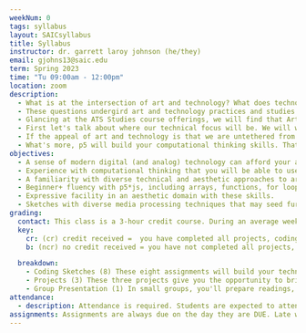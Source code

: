 ```yaml
---
weekNum: 0
tags: syllabus
layout: SAICsyllabus
title: Syllabus
instructor: dr. garrett laroy johnson (he/they)
email: gjohns13@saic.edu
term: Spring 2023
time: "Tu 09:00am - 12:00pm"
location: zoom
description:
  - What is at the intersection of art and technology? What does technology help us understand about art? How does art deepen our understanding of technology? Is all art technological?
  - These questions undergird art and technology practices and studies. In this course, we'll begin to approach these generative problems by beginning to develop our technical facility and expressivity with a creative coding tool.
  - Glancing at the ATS Studies course offerings, we will find that Art and Technology Studies is much more diverse and broad than digital art (generative art, interactive art, games, simulation, and machine learning), including neon fabrication, light art, robotics, bioart and biodesign, olfactory art, holography... Why then are we focusing on a few techniques?
  - First let's talk about where our technical focus will be. We will work with a programming environment called p5*js. p5 is a version of Processing, a toolkit made for artists by artists. p5 is technically a library for the programming language JavaScript. One nice thing you will soon discover is that JavaScript is used in programming for the web, and so it will be very easy for us to share our creations with each other. This also means we will identify clear pathways from this work into netart, interactive art, generative art and more utilitarian skills like website building. Interactive installation, digital-physical computing, performance, games, experimental electronic literature, and simulations will not be far off either.
  - If the appeal of art and technology is that we are untethered from specific media, why focus on p5, which is ostensibly a language for producing images? In short, your journey has to start somewhere. In the past I have experimented with versions of this course where we dip our toes into physical computing and games. While these arguably provide a better introduction to the breadth of skills within SAIC's ATS department, the courses were we focus on one toolkit allows students to get to a satisfying level of expertise by the end of the semester.
  - What's more, p5 will build your computational thinking skills. That means that you'll have both a basis for programming that will transfer over to other media processing systems (python, max/msp, touch designer, adobe, etc.) as well as the analytic capacity for understanding the technologies than envelop us and scaffold our communities.
objectives:
  - A sense of modern digital (and analog) technology can afford your art practice
  - Experience with computational thinking that you will be able to use to understand the technical systems of everyday life.
  - A familiarity with diverse technical and aesthetic approaches to art and technology broadly, as well as the unique offerings of the Art and Technology Studies department at SAIC.
  - Beginner+ fluency with p5*js, including arrays, functions, for loops, if conditions, and the JS object.
  - Expressive facility in an aesthetic domain with these skills.
  - Sketches with diverse media processing techniques that may seed further work
grading:
  contact: This class is a 3-hour credit course. During an average week, you will be expected to spend 6 hours on homework per class. Homework will primarily consist of assignment completions, project development, project documentation, and written assignments. See the SAIC Contact / Credit hour policy for a detailed explanation for how homework time is calculated on a per-credit-hour basis.
  key:
    cr: (cr) credit received =  you have completed all projects, coding sketches, and relevent group projects. Your assignments reflect your own learning of the assigned readings that week, while also demonstrating the growth of your own expressive style. You have missed a maximum of two unexcused absences.
    b: (ncr) no credit received = you have not completed all projects, coding sketches, or relevant group projects. Or, you may have completed these, but not reflected your own learning or growth in the process. Or, you have more than two unexcused absences.

  breakdown:
    - Coding Sketches (8) These eight assignments will build your technical skills. They are assigned in weeks when we are not prepping for projects.
    - Projects (3) These three projects give you the opportunity to bring your artistic practice together with the technical skills you've developed.
    - Group Presentation (1) In small groups, you'll prepare readings,
attendance:
  - description: Attendance is required. Students are expected to attend all classes and be present for the full duration of each class. In class time is for instruction. When possible, instructors will make time for students to work independently on projects. Unless special permission is granted by the instructor, students are required to remain in class during this independent work time. Announcements and directions will be given at the beginning of class so it is important that you arrive on time. Absences, late arrivals, and leaving class early will reflect negatively on your grade. Communicate with your instructors if there are serious or extenuating circumstances that prevent you from arriving on time or from participating fully. Be prepared to present a doctor’s note if an absence is due to illness.
assignments: Assignments are always due on the day they are DUE. Late work is not acceptable because of the fact that in-class activities are often closely tied to sharing and discussing assignments. Late work undermines your own learning as well as the learning community of the class as a whole.
---
```

